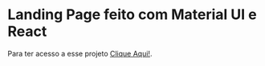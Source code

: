 # Landing Page feito com Material UI e React

Para ter acesso a esse projeto [Clique Aqui!](https://landingpage-com-materialui-react.netlify.app/).
